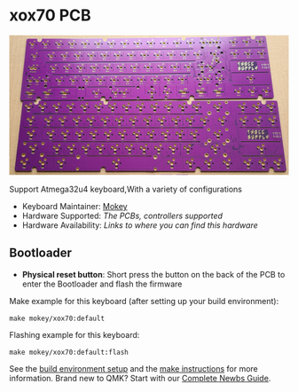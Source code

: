 # xox70 PCB

![xox70](https://raw.githubusercontent.com/rhmokey/123.github.io/main/2021/08/15/hello-world/XOX70.jpg)

Support Atmega32u4 keyboard,With a variety of configurations

* Keyboard Maintainer: [Mokey](https://github.com/rhmokey)
* Hardware Supported: *The PCBs, controllers supported*
* Hardware Availability: *Links to where you can find this hardware*

## Bootloader
* **Physical reset button**: Short press the button on the back of the PCB to enter the Bootloader and flash the firmware

Make example for this keyboard (after setting up your build environment):

    make mokey/xox70:default

Flashing example for this keyboard:

    make mokey/xox70:default:flash

See the [build environment setup](https://docs.qmk.fm/#/getting_started_build_tools) and the [make instructions](https://docs.qmk.fm/#/getting_started_make_guide) for more information. Brand new to QMK? Start with our [Complete Newbs Guide](https://docs.qmk.fm/#/newbs).
